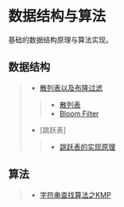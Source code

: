 # 数据结构与算法
基础的数据结构原理与算法实现。

## 数据结构
> - [散列表以及布隆过滤](./数据结构与算法/数据结构/散列表以及布隆过滤)
>> - [散列表](./数据结构与算法/数据结构/散列表以及布隆过滤/散列表.md) 
>> - [Bloom Filter](./数据结构与算法/数据结构/散列表以及布隆过滤/BloomFilter.md)
> - [跳跃表]
>> - [跳跃表的实现原理](./数据结构与算法/数据结构/跳跃表/跳跃表的实现原理.md)

## 算法
> - [字符串查找算法之KMP](/数据结构与算法/算法/字符串查找算法之KMP.md)
>>